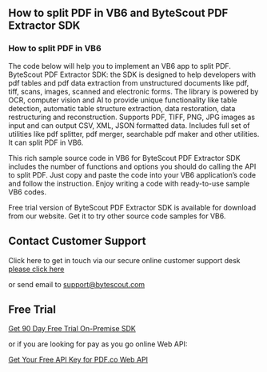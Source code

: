 ## How to split PDF in VB6 and ByteScout PDF Extractor SDK

### How to split PDF in VB6

The code below will help you to implement an VB6 app to split PDF. ByteScout PDF Extractor SDK: the SDK is designed to help developers with pdf tables and pdf data extraction from unstructured documents like pdf, tiff, scans, images, scanned and electronic forms. The library is powered by OCR, computer vision and AI to provide unique functionality like table detection, automatic table structure extraction, data restoration, data restructuring and reconstruction. Supports PDF, TIFF, PNG, JPG images as input and can output CSV, XML, JSON formatted data. Includes full set of utilities like pdf splitter, pdf merger, searchable pdf maker and other utilities. It can split PDF in VB6.

This rich sample source code in VB6 for ByteScout PDF Extractor SDK includes the number of functions and options you should do calling the API to split PDF. Just copy and paste the code into your VB6 application’s code and follow the instruction. Enjoy writing a code with ready-to-use sample VB6 codes.

Free trial version of ByteScout PDF Extractor SDK is available for download from our website. Get it to try other source code samples for VB6.

## Contact Customer Support

Click here to get in touch via our secure online customer support desk [please click here](https://bytescout.zendesk.com/hc/en-us/requests/new?subject=ByteScout%20PDF%20Extractor%20SDK%20Question)

or send email to [support@bytescout.com](mailto:support@bytescout.com?subject=ByteScout%20PDF%20Extractor%20SDK%20Question) 

## Free Trial

[Get 90 Day Free Trial On-Premise SDK](https://bytescout.com/download/web-installer?utm_source=github-readme)

or if you are looking for pay as you go online Web API:

[Get Your Free API Key for PDF.co Web API](https://pdf.co/documentation/api?utm_source=github-readme)
